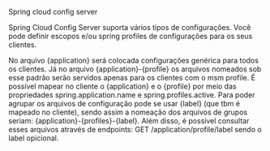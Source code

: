 Spring cloud config server

Spring Cloud Config Server suporta vários tipos de configurações. Você pode definir escopos e/ou spring profiles de configurações para os seus clientes.

No arquivo {application} será colocada configurações genérica para todos os clientes. Já no arquivo {application}-{profile} os arquivos nomeados sob esse padrão serão servidos apenas para os clientes com o msm profile. É possível mapear no cliente o {application} e o {profile} por meio das propriedades spring.application.name e spring.profiles.active.
Para poder agrupar os arquivos de configuração pode se usar {label} (que tbm é mapeado no cliente), sendo assim a nomeação dos arquivos de grupos seriam: {application}-{profiles}-{label}. Além disso, é possível consultar esses arquivos através de endpoints: GET /application/profile/label sendo o label opicional.